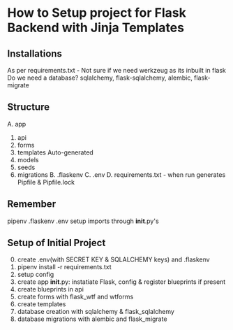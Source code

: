 # How to Setup project for Flask Backend with Jinja Templates

## Installations
As per requirements.txt - Not sure if we need werkzeug as its inbuilt in flask
Do we need a database? sqlalchemy, flask-sqlalchemy, alembic, flask-migrate

## Structure
A. app
  1. api
  2. forms
  3. templates
  Auto-generated
  4. models
  5. seeds
  6. migrations
B. .flaskenv
C. .env
D. requirements.txt - when run generates Pipfile & Pipfile.lock

## Remember
pipenv
.flaskenv
.env
setup imports through __init__.py's

## Setup of Initial Project
0. create .env(with SECRET KEY & SQLALCHEMY keys) and .flaskenv
1. pipenv install -r requirements.txt
2. setup config
3. create app __init__.py: instatiate Flask, config & register blueprints if present
4. create blueprints in api
5. create forms with flask_wtf and wtforms
6. create templates
7. database creation with sqlalchemy & flask_sqlalchemy
8. database migrations with alembic and flask_migrate
